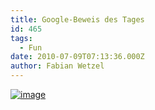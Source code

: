```yaml
---
title: Google-Beweis des Tages
id: 465
tags:
  - Fun
date: 2010-07-09T07:13:36.000Z
author: Fabian Wetzel
---
```


[![image](https://az275061.vo.msecnd.net/blogmedia/2010/07/image36.png "image")](http://maps.google.de/maps?hl=de&amp;q=Eine+Station+hinter+%22Am+A.+der+Welt%22&amp;ie=UTF8&amp;hq=Eine+Station+hinter+%22Am+A.+der+Welt%22&amp;hnear=&amp;radius=15000&amp;z=5)
